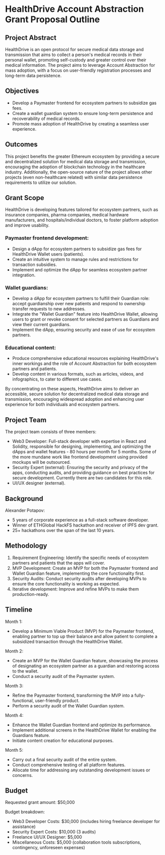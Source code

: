 # HealthDrive Account Abstraction Grant Proposal Outline
## Project Abstract

HealthDrive is an open protocol for secure medical data storage and transmission that aims to collect a person's medical records in their personal wallet, promoting self-custody and greater control over their medical information. The project aims to leverage Account Abstraction for mass adoption, with a focus on user-friendly registration processes and long-term data persistence.

## Objectives

- Develop a Paymaster frontend for ecosystem partners to subsidize gas fees.
- Create a wallet guardian system to ensure long-term persistence and recoverability of medical records.
- Promote mass adoption of HealthDrive by creating a seamless user experience.

## Outcomes

This project benefits the greater Ethereum ecosystem by providing a secure and decentralized solution for medical data storage and transmission, encouraging the adoption of blockchain technology in the healthcare industry. Additionally, the open-source nature of the project allows other projects (even non-healthcare related) with similar data persistence requirements to utilize our solution.

## Grant Scope

HealthDrive is developing features tailored for ecosystem partners, such as insurance companies, pharma companies, medical hardware manufacturers, and hospitals/individual doctors, to foster platform adoption and improve usability.

### Paymaster frontend development:
- Design a dApp for ecosystem partners to subsidize gas fees for HealthDrive Wallet users (patients).
- Create an intuitive system to manage rules and restrictions for transaction subsidies.
- Implement and optimize the dApp for seamless ecosystem partner integration. 


### Wallet guardians:
  - Develop a dApp for ecosystem partners to fulfill their Guardian role: accept guardianship over new patients and respond to ownership transfer requests to new addresses.
  - Integrate the "Wallet Guardian" feature into HealthDrive Wallet, allowing users to grant or revoke consent for selected partners as Guardians and view their current guardians.
  - Implement the dApp, ensuring security and ease of use for ecosystem partners.


### Educational content:
  - Produce comprehensive educational resources explaining HealthDrive's inner workings and the role of Account Abstraction for both ecosystem partners and patients.
  - Develop content in various formats, such as articles, videos, and infographics, to cater to different use cases.

By concentrating on these aspects, HealthDrive aims to deliver an accessible, secure solution for decentralized medical data storage and transmission, encouraging widespread adoption and enhancing user experience for both individuals and ecosystem partners.

## Project Team

The project team consists of three members:

- Web3 Developer: Full-stack developer with expertise in React and Solidity, responsible for designing, implementing, and optimizing the dApps and wallet features - 80 hours per month for 5 months. Some of the more mundane work like frontend development using provided mockups will be outsourced.
- Security Expert (external): Ensuring the security and privacy of the apps, conducting audits, and providing guidance on best practices for secure development. Currently there are two candidates for this role.
- UI/UX designer (external).

## Background

Alexander Potapov:
- 5 years of corporate experience as a full-stack software developer.
- Winner of ETHGlobal HackFS hackathon and receiver of IPFS dev grant.
- 25+ hackathons over the span of the last 10 years.


## Methodology

1. Requirement Engineering: Identify the specific needs of ecosystem partners and patients that the apps will cover.
1. MVP Development: Create an MVP for both the Paymaster frontend and Wallet Guardian feature, implementing the core functionality first.
1. Security Audits: Conduct security audits after developing MVPs to ensure the core functionality is working as expected.
1. Iterative development: Improve and refine MVPs to make them production-ready.

## Timeline

Month 1:

- Develop a Minimum Viable Product (MVP) for the Paymaster frontend, enabling partner to top up their balance and allow patient to complete a subsidized transaction through the HealthDrive Wallet.

Month 2:

- Create an MVP for the Wallet Guardian feature, showcasing the process of designating an ecosystem partner as a guardian and restoring access to the wallet.
- Conduct a security audit of the Paymaster system.

Month 3:

- Refine the Paymaster frontend, transforming the MVP into a fully-functional, user-friendly product.
- Perform a security audit of the Wallet Guardian system.

Month 4:

- Enhance the Wallet Guardian frontend and optimize its performance.
- Implement additional screens in the HealthDrive Wallet for enabling the Guardians feature.
- Initiate content creation for educational purposes.

Month 5:

- Carry out a final security audit of the entire system.
- Conduct comprehensive testing of all platform features.
- Allocate time for addressing any outstanding development issues or concerns.

## Budget

Requested grant amount: $50,000

Budget breakdown:

- Web3 Developer Costs: $30,000 (includes hiring freelance developer for assistance)
- Security Expert Costs: $10,000 (3 audits)
- Freelance UI/UX Designer: $5,000
- Miscellaneous Costs: $5,000 (collaboration tools subscriptions, contingency, unforeseen expenses)


